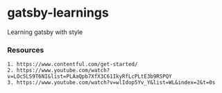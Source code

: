 # gatsby-learnings
Learning gatsby with style


### Resources
    1. https://www.contentful.com/get-started/
    2. https://www.youtube.com/watch?v=LOcSLS9T6NI&list=PLAaQpb7XfX3C61IkyRfLcPLtE3b9RSPQY
    3. https://www.youtube.com/watch?v=wlIdop5Yv_Y&list=WL&index=2&t=0s
